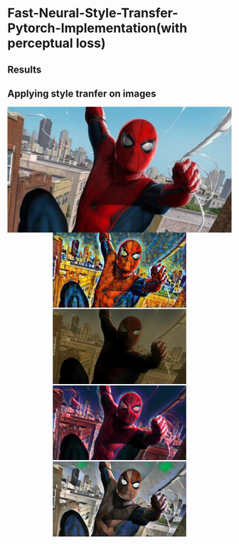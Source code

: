 # Fast-Neural-Style-Transfer-Pytorch-Implementation(with perceptual loss)
## Results
## Applying style tranfer on images
<p align = 'center'>
<img src="images/content-images/1.jpg" width=600 align="middle" >
<img src="images/output-images/final_image/3.jpg" alt="Snow" width=300 >
<img src="images/output-images/final_image/4.jpg" alt="Forest" width=300 >
<img src="images/output-images/final_image/8.jpg" alt="Mountains" width=300 >
<img src="images/output-images/final_image/10.jpg" alt="Mountains" width=300 >

